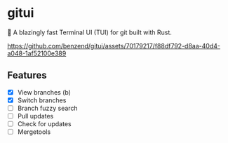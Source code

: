 # gitui

🚀 A blazingly fast Terminal UI (TUI) for git built with Rust.



https://github.com/benzend/gitui/assets/70179217/f88df792-d8aa-40d4-a048-1af52100e389



## Features

- [x] View branches (b)
- [x] Switch branches
- [ ] Branch fuzzy search
- [ ] Pull updates
- [ ] Check for updates
- [ ] Mergetools
